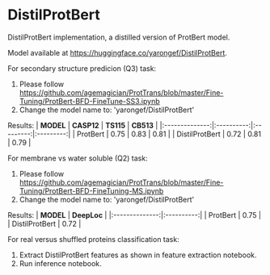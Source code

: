 # DistilProtBert
DistilProtBert implementation, a distilled version of ProtBert model.

Model available at https://huggingface.co/yarongef/DistilProtBert.

For secondary structure predicion (Q3) task:
  1. Please follow https://github.com/agemagician/ProtTrans/blob/master/Fine-Tuning/ProtBert-BFD-FineTune-SS3.ipynb
  2. Change the model name to: 'yarongef/DistilProtBert'

Results:
|    **MODEL**   | **CASP12** | **TS115** | **CB513** |
|:--------------:|:----------:|:---------:|:---------:|
|    ProtBert    |    0.75    |    0.83   |    0.81   |
| DistilProtBert |    0.72    |    0.81   |    0.79   |

For membrane vs water soluble (Q2) task:
  1. Please follow https://github.com/agemagician/ProtTrans/blob/master/Fine-Tuning/ProtBert-BFD-FineTuning-MS.ipynb
  2. Change the model name to: 'yarongef/DistilProtBert'
 
 Results:
 |    **MODEL**   | **DeepLoc** |
|:--------------:|:----------:|
|    ProtBert    |    0.75    |  
| DistilProtBert |    0.72    | 

For real versus shuffled proteins classification task:
  1. Extract DistilProtBert features as shown in feature extraction notebook.
  2. Run inference notebook.
